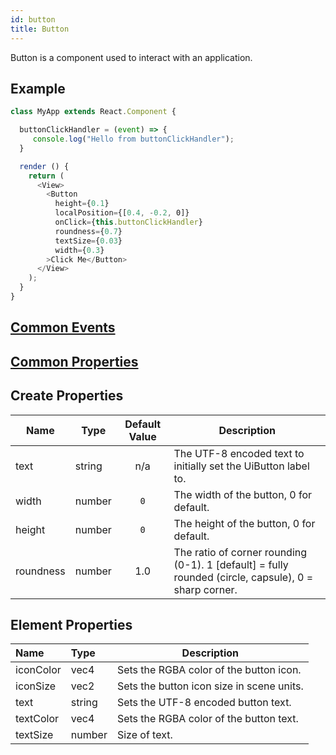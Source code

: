 ```yaml
---
id: button
title: Button
---
```


Button is a component used to interact with an application.

## Example

```javascript
class MyApp extends React.Component {

  buttonClickHandler = (event) => {
     console.log("Hello from buttonClickHandler");
  }

  render () {
    return (
      <View>
        <Button 
          height={0.1}
          localPosition={[0.4, -0.2, 0]}
          onClick={this.buttonClickHandler}
          roundness={0.7}
          textSize={0.03}
          width={0.3}
        >Click Me</Button>
      </View>
    );
  }
}
```

## [Common Events](../types/Events.md)

## [Common Properties](../types/Properties.md)

## Create Properties

| Name      | Type   | Default Value | Description                                                    |
| --------- | ------ | :-----------: | -------------------------------------------------------------- |
| text      | string |      n/a      | The UTF-8 encoded text to initially set the UiButton label to. |
| width     | number |      `0`      | The width of the button, 0 for default.                        |
| height    | number |      `0`      | The height of the button, 0 for default.                       |
| roundness | number |      1.0      | The ratio of corner rounding (0-1). 1 [default] = fully rounded (circle, capsule), 0 = sharp corner. |

## Element Properties

| Name      | Type   | Description                               |
| :-------- | :----- | ----------------------------------------- |
| iconColor | vec4   | Sets the RGBA color of the button icon.   |
| iconSize  | vec2   | Sets the button icon size in scene units. |
| text      | string | Sets the UTF-8 encoded button text.       |
| textColor | vec4   | Sets the RGBA color of the button text.   |
| textSize  | number | Size of text.                             |

